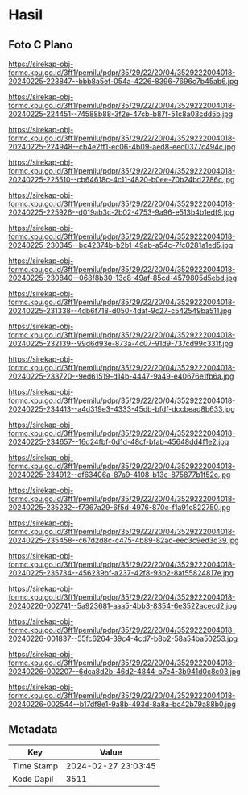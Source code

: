 # Hasil

## Foto C Plano

https://sirekap-obj-formc.kpu.go.id/3ff1/pemilu/pdpr/35/29/22/20/04/3529222004018-20240225-223847--bbb8a5ef-054a-4226-8396-7696c7b45ab6.jpg

https://sirekap-obj-formc.kpu.go.id/3ff1/pemilu/pdpr/35/29/22/20/04/3529222004018-20240225-224451--74588b88-3f2e-47cb-b87f-51c8a03cdd5b.jpg

https://sirekap-obj-formc.kpu.go.id/3ff1/pemilu/pdpr/35/29/22/20/04/3529222004018-20240225-224948--cb4e2ff1-ec06-4b09-aed8-eed0377c494c.jpg

https://sirekap-obj-formc.kpu.go.id/3ff1/pemilu/pdpr/35/29/22/20/04/3529222004018-20240225-225510--cb64618c-4c11-4820-b0ee-70b24bd2786c.jpg

https://sirekap-obj-formc.kpu.go.id/3ff1/pemilu/pdpr/35/29/22/20/04/3529222004018-20240225-225926--d019ab3c-2b02-4753-9a96-e513b4b1edf9.jpg

https://sirekap-obj-formc.kpu.go.id/3ff1/pemilu/pdpr/35/29/22/20/04/3529222004018-20240225-230345--bc42374b-b2b1-49ab-a54c-7fc0281a1ed5.jpg

https://sirekap-obj-formc.kpu.go.id/3ff1/pemilu/pdpr/35/29/22/20/04/3529222004018-20240225-230840--068f8b30-13c8-49af-85cd-4579805d5ebd.jpg

https://sirekap-obj-formc.kpu.go.id/3ff1/pemilu/pdpr/35/29/22/20/04/3529222004018-20240225-231338--4db6f718-d050-4daf-9c27-c542549ba511.jpg

https://sirekap-obj-formc.kpu.go.id/3ff1/pemilu/pdpr/35/29/22/20/04/3529222004018-20240225-232139--99d6d93e-873a-4c07-91d9-737cd99c331f.jpg

https://sirekap-obj-formc.kpu.go.id/3ff1/pemilu/pdpr/35/29/22/20/04/3529222004018-20240225-233720--9ed61519-d14b-4447-9a49-e40676e1fb6a.jpg

https://sirekap-obj-formc.kpu.go.id/3ff1/pemilu/pdpr/35/29/22/20/04/3529222004018-20240225-234413--a4d319e3-4333-45db-bfdf-dccbead8b633.jpg

https://sirekap-obj-formc.kpu.go.id/3ff1/pemilu/pdpr/35/29/22/20/04/3529222004018-20240225-234657--16d24fbf-0d1d-48cf-bfab-45648dd4f1e2.jpg

https://sirekap-obj-formc.kpu.go.id/3ff1/pemilu/pdpr/35/29/22/20/04/3529222004018-20240225-234912--df63406a-87a9-4108-b13e-875877b1f52c.jpg

https://sirekap-obj-formc.kpu.go.id/3ff1/pemilu/pdpr/35/29/22/20/04/3529222004018-20240225-235232--f7367a29-6f5d-4976-870c-f1a91c822750.jpg

https://sirekap-obj-formc.kpu.go.id/3ff1/pemilu/pdpr/35/29/22/20/04/3529222004018-20240225-235458--c67d2d8c-c475-4b89-82ac-eec3c9ed3d39.jpg

https://sirekap-obj-formc.kpu.go.id/3ff1/pemilu/pdpr/35/29/22/20/04/3529222004018-20240225-235734--456239bf-a237-42f8-93b2-8af55824817e.jpg

https://sirekap-obj-formc.kpu.go.id/3ff1/pemilu/pdpr/35/29/22/20/04/3529222004018-20240226-002741--5a923681-aaa5-4bb3-8354-6e3522acecd2.jpg

https://sirekap-obj-formc.kpu.go.id/3ff1/pemilu/pdpr/35/29/22/20/04/3529222004018-20240226-001837--55fc6264-39c4-4cd7-b8b2-58a54ba50253.jpg

https://sirekap-obj-formc.kpu.go.id/3ff1/pemilu/pdpr/35/29/22/20/04/3529222004018-20240226-002207--6dca8d2b-46d2-4844-b7e4-3b941d0c8c03.jpg

https://sirekap-obj-formc.kpu.go.id/3ff1/pemilu/pdpr/35/29/22/20/04/3529222004018-20240226-002544--b17df8e1-9a8b-493d-8a8a-bc42b79a88b0.jpg


## Metadata

| Key        | Value               |
| ---------- | ------------------- |
| Time Stamp | 2024-02-27 23:03:45 |
| Kode Dapil | 3511                |



